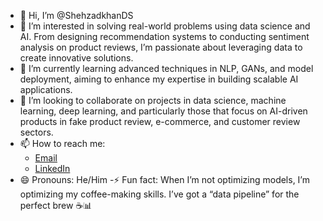 - 👋 Hi, I’m @ShehzadkhanDS
- 👀 I’m interested in solving real-world problems using data science and AI. From designing recommendation systems to conducting sentiment analysis on product reviews, I’m passionate about leveraging data to create innovative solutions.
- 🌱 I’m currently learning advanced techniques in NLP, GANs, and model deployment, aiming to enhance my expertise in building scalable AI applications.
- 💞️ I’m looking to collaborate on projects in data science, machine learning, deep learning, and particularly those that focus on AI-driven products in fake product review, e-commerce, and customer review sectors.
- 📫 How to reach me:  
  - [Email](shehzadkhands.pk@gmail.com)  
  - [LinkedIn](www.linkedin.com/in/shehzadkhands)
- 😄 Pronouns: He/Him
-⚡ Fun fact: When I’m not optimizing models, I’m optimizing my coffee-making skills. I’ve got a “data pipeline” for the perfect brew ☕📊
